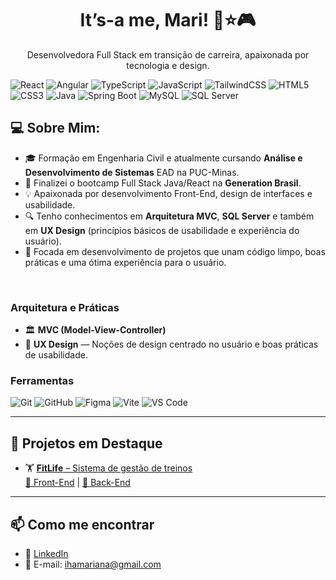 <h1 align="center">It’s-a me, Mari! 🍄⭐🎮</h1>

<p align="center">
Desenvolvedora Full Stack em transição de carreira, apaixonada por tecnologia e design.
</p>

<p align="center">
  
![React](https://img.shields.io/badge/-React-61DAFB?style=flat&logo=react&logoColor=white)
![Angular](https://img.shields.io/badge/-Angular-DD0031?style=flat&logo=angular&logoColor=white)
![TypeScript](https://img.shields.io/badge/-TypeScript-3178C6?style=flat&logo=typescript&logoColor=white)
![JavaScript](https://img.shields.io/badge/-JavaScript-F7DF1E?style=flat&logo=javascript&logoColor=black)
![TailwindCSS](https://img.shields.io/badge/-TailwindCSS-06B6D4?style=flat&logo=tailwindcss&logoColor=white)
![HTML5](https://img.shields.io/badge/-HTML5-E34F26?style=flat&logo=html5&logoColor=white)
![CSS3](https://img.shields.io/badge/-CSS3-1572B6?style=flat&logo=css3&logoColor=white)
![Java](https://img.shields.io/badge/-Java-007396?style=flat&logo=java&logoColor=white)
![Spring Boot](https://img.shields.io/badge/-SpringBoot-6DB33F?style=flat&logo=springboot&logoColor=white)
![MySQL](https://img.shields.io/badge/-MySQL-4479A1?style=flat&logo=mysql&logoColor=white)
![SQL Server](https://img.shields.io/badge/-SQL%20Server-CC2927?style=flat&logo=microsoftsqlserver&logoColor=white)

</p>

## 💻 Sobre Mim:

- 🎓 Formação em Engenharia Civil e atualmente cursando **Análise e Desenvolvimento de Sistemas** EAD na PUC-Minas.
- 🧠 Finalizei o bootcamp Full Stack Java/React na **Generation Brasil**.
- 💡 Apaixonada por desenvolvimento Front-End, design de interfaces e usabilidade.
- 🔍 Tenho conhecimentos em **Arquitetura MVC**, **SQL Server** e também em **UX Design** (princípios básicos de usabilidade e experiência do usuário).
- 🎯 Focada em desenvolvimento de projetos que unam código limpo, boas práticas e uma ótima experiência para o usuário.

<br>

### Arquitetura e Práticas
- 🏛️ **MVC (Model-View-Controller)**
- 🎨 **UX Design** — Noções de design centrado no usuário e boas práticas de usabilidade.

### Ferramentas
![Git](https://img.shields.io/badge/-Git-F05032?style=flat&logo=git&logoColor=white)
![GitHub](https://img.shields.io/badge/-GitHub-181717?style=flat&logo=github&logoColor=white)
![Figma](https://img.shields.io/badge/-Figma-F24E1E?style=flat&logo=figma&logoColor=white)
![Vite](https://img.shields.io/badge/-Vite-646CFF?style=flat&logo=vite&logoColor=white)
![VS Code](https://img.shields.io/badge/-VSCode-007ACC?style=flat&logo=visualstudiocode&logoColor=white)

---

## 🚀 Projetos em Destaque
- 🏋️ [**FitLife** – Sistema de gestão de treinos](https://fittlife.netlify.app/)  
[🔗 Front-End](https://github.com/WinxTechGirls/fitlife) | [🔗 Back-End](https://github.com/WinxTechGirls/aplicativo-fitness)

---

## 📫 Como me encontrar
- 💼 [LinkedIn](https://www.linkedin.com/in/ihamari/)
- 📧 E-mail: ihamariana@gmail.com

